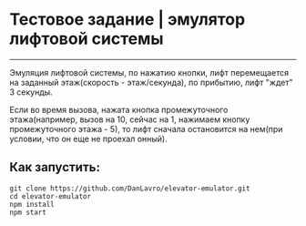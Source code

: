 # Тестовое задание | эмулятор лифтовой системы

---

Эмуляция лифтовой системы, по нажатию кнопки, лифт перемещается на заданный этаж(скорость - этаж/секунда), по прибытию, лифт "ждет" 3 секунды.

Если во время вызова, нажата кнопка промежуточного этажа(например, вызов на 10, сейчас на 1, нажимаем кнопку промежуточного этажа - 5), то лифт сначала остановится на нем(при условии, что он еще не проехал онный).

## Как запустить:

```
git clone https://github.com/DanLavro/elevator-emulator.git
cd elevator-emulator
npm install
npm start
```
